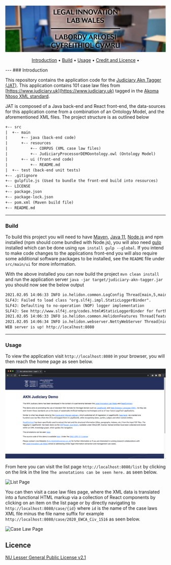<p align="center">
  <img src="logo-header-svg.jpg">
</p>

<p align="center">
  <a href="#introduction">Introduction</a> •
  <a href="#build">Build</a> •
  <a href="#usage">Usage</a> •
    <a href="#licence">Credit and Licence</a> •
  <br>
</p>
---
### Introduction

This repository contains the application code for the [Judiciary Akn Tagger (JAT)](https://akn-judiciary-demo.legaltech.wales). 
This application contains 101 case law files from [https://www.judiciary.uk](https://www.judiciary.uk) tagged in the 
[Akoma Ntoso XML standard](http://www.akomantoso.org/).

JAT is composed of a Java back-end and React front-end, the data-sources for this application come from a combination of
an Ontology Model, and the aforementioned XML files. The project structure is as outlined below

```txt
+-- src
|  +-- main
|      +-- java (back-end code)
|      +-- resources
|          +-- CORPUS (XML case law files)
|          +-- JudiciaryProcessorDEMOontology.owl (Ontology Model)
|      +-- ui (front-end code)
|          +-- README.md
|  +-- test (back-end unit tests)
+-- .gitignore
+-- gulpfile.js (Used to bundle the front-end build into resources)
+-- LICENSE
+-- package.json
+-- package-lock.json
+-- pom.xml (Maven build file)
+-- README.md
```
---
### Build

To build this project you will need to have [Maven](https://maven.apache.org/), [Java 11](https://adoptopenjdk.net/), 
[Node.js](https://nodejs.org/en/) and npm installed (npm should come bundled with Node.js), you will also need 
[gulp](https://gulpjs.com/) installed which can be done using ```npm install gulp --global```.
If you intend to make code changes to the applications front-end you will also require some
additional software packages to be installed, see the ```README``` file under ```src/main/ui``` for more information.

With the above installed you can now build the project ```mvn clean install``` and run the application server 
```java -jar target/judiciary-akn-tagger.jar``` you should now see the below output

```txt
2021.02.05 14:06:33 INFO io.helidon.common.LogConfig Thread[main,5,main]: Logging at initialization configured using classpath: /logging.properties
SLF4J: Failed to load class "org.slf4j.impl.StaticLoggerBinder".
SLF4J: Defaulting to no-operation (NOP) logger implementation
SLF4J: See http://www.slf4j.org/codes.html#StaticLoggerBinder for further details.
2021.02.05 14:06:33 INFO io.helidon.common.HelidonFeatures Thread[features-thread,5,main]: Helidon SE 2.2.0 features: [Config, WebServer]
2021.02.05 14:06:34 INFO io.helidon.webserver.NettyWebServer Thread[nioEventLoopGroup-2-1,10,main]: Channel '@default' started: [id: 0x5cb6c79c, L:/0:0:0:0:0:0:0:0:8080]
WEB server is up! http://localhost:8080
```
---
### Usage

To view the application visit ```http://localhost:8080``` in your browser, you will then reach the home page as seen 
below. 

![Home Page](read_me_assets/home_page.png)

From here you can visit the list page ```http://localhost:8080/list``` by clicking on the link in the line 
```The annotations can be seen here.``` as seen below.

![List Page](read_me_assets/list_page.png)

You can then visit a case law files page, where the XML data is translated into a functional HTML markup via
a collection of React components by clicking on an item on the list page or by directly navigating to 
```http://localhost:8080/case/{id}``` where ```id``` is the name of the case laws XML file minus the file name suffix 
for example ```http://localhost:8080/case/2020_EWCA_Civ_1516``` as seen below.

![Case Law Page](read_me_assets/case_law_page.png)

## Licence 
[NU Lesser General Public License v2.1](https://github.com/Legal-Innovation-Lab-Wales/judiciary-akn-tagger/blob/main/LICENSE)
